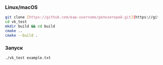 ### Linux/macOS
```bash
git clone [https://github.com/ваш-username/репозиторий.git](https://github.com/antonkoktysh/vk_test.git)
cd vk_test
mkdir build && cd build
cmake ..
cmake --build .
```
### Запуск
```bash
./vk_test example.txt
```
